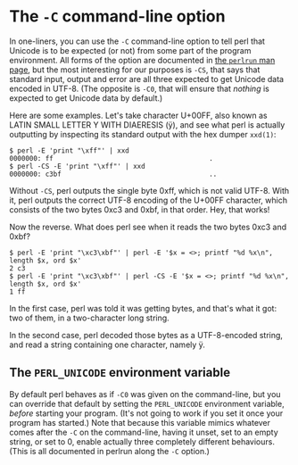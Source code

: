 # The `-C` command-line option

In one-liners, you can use the `-C` command-line option to tell perl
that Unicode is to be expected (or not) from some part of the program
environment. All forms of the option are documented in [the `perlrun` man
page](https://metacpan.org/pod/distribution/perl/pod/perlrun.pod#C-number-list),
but the most interesting for our purposes is `-CS`, that says that
standard input, output and error are all three expected to get
Unicode data encoded in UTF-8. (The opposite is `-C0`, that will ensure
that *nothing* is expected to get Unicode data by default.)

Here are some examples. Let's take character U+00FF, also known as
LATIN SMALL LETTER Y WITH DIAERESIS (&#xff;), and see what perl is
actually outputting by inspecting its standard output with the hex
dumper `xxd(1)`:

    $ perl -E 'print "\xff"' | xxd
    0000000: ff                                       .
    $ perl -CS -E 'print "\xff"' | xxd
    0000000: c3bf                                     ..

Without `-CS`, perl outputs the single byte 0xff, which is not
valid UTF-8. With it, perl outputs the correct UTF-8 encoding
of the U+00FF character, which consists of the two bytes 0xc3
and 0xbf, in that order. Hey, that works!

Now the reverse. What does perl see when it reads the two bytes
0xc3 and 0xbf?

    $ perl -E 'print "\xc3\xbf"' | perl -E '$x = <>; printf "%d %x\n", length $x, ord $x'
    2 c3
    $ perl -E 'print "\xc3\xbf"' | perl -CS -E '$x = <>; printf "%d %x\n", length $x, ord $x'
    1 ff

In the first case, perl was told it was getting bytes, and that's
what it got: two of them, in a two-character long string.

In the second case, perl decoded those bytes as a UTF-8-encoded
string, and read a string containing one character, namely &#xff;.

## The `PERL_UNICODE` environment variable

By default perl behaves as if `-C0` was given on the command-line, but
you can override that default by setting the `PERL_UNICODE` environment
variable, *before* starting your program. (It's not going to work if you
set it once your program has started.) Note that because this variable
mimics whatever comes after the `-C` on the command-line, having it
unset, set to an empty string, or set to 0, enable actually three
completely different behaviours. (This is all documented in perlrun along
the `-C` option.)
